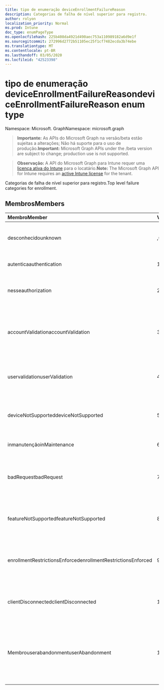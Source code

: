 ```yaml
---
title: tipo de enumeração deviceEnrollmentFailureReason
description: Categorias de falha de nível superior para registro.
author: rolyon
localization_priority: Normal
ms.prod: Intune
doc_type: enumPageType
ms.openlocfilehash: 225b408da4921d490aec753a110989182a6d9e1f
ms.sourcegitcommit: 272996d2772b51105ec25f1cf7482ecda3b74ebe
ms.translationtype: MT
ms.contentlocale: pt-BR
ms.lasthandoff: 03/05/2020
ms.locfileid: "42523398"
---
```

# <a name="deviceenrollmentfailurereason-enum-type"></a><span data-ttu-id="82141-103">tipo de enumeração deviceEnrollmentFailureReason</span><span class="sxs-lookup"><span data-stu-id="82141-103">deviceEnrollmentFailureReason enum type</span></span>

<span data-ttu-id="82141-104">Namespace: Microsoft. Graph</span><span class="sxs-lookup"><span data-stu-id="82141-104">Namespace: microsoft.graph</span></span>

> <span data-ttu-id="82141-105">**Importante:** As APIs do Microsoft Graph na versão/beta estão sujeitas a alterações; Não há suporte para o uso de produção.</span><span class="sxs-lookup"><span data-stu-id="82141-105">**Important:** Microsoft Graph APIs under the /beta version are subject to change; production use is not supported.</span></span>

> <span data-ttu-id="82141-106">**Observação:** A API do Microsoft Graph para Intune requer uma [licença ativa do Intune](https://go.microsoft.com/fwlink/?linkid=839381) para o locatário.</span><span class="sxs-lookup"><span data-stu-id="82141-106">**Note:** The Microsoft Graph API for Intune requires an [active Intune license](https://go.microsoft.com/fwlink/?linkid=839381) for the tenant.</span></span>

<span data-ttu-id="82141-107">Categorias de falha de nível superior para registro.</span><span class="sxs-lookup"><span data-stu-id="82141-107">Top level failure categories for enrollment.</span></span>

## <a name="members"></a><span data-ttu-id="82141-108">Membros</span><span class="sxs-lookup"><span data-stu-id="82141-108">Members</span></span>
|<span data-ttu-id="82141-109">Membro</span><span class="sxs-lookup"><span data-stu-id="82141-109">Member</span></span>|<span data-ttu-id="82141-110">Valor</span><span class="sxs-lookup"><span data-stu-id="82141-110">Value</span></span>|<span data-ttu-id="82141-111">Descrição</span><span class="sxs-lookup"><span data-stu-id="82141-111">Description</span></span>|
|:---|:---|:---|
|<span data-ttu-id="82141-112">desconhecido</span><span class="sxs-lookup"><span data-stu-id="82141-112">unknown</span></span>|<span data-ttu-id="82141-113">,0</span><span class="sxs-lookup"><span data-stu-id="82141-113">0</span></span>|<span data-ttu-id="82141-114">O valor padrão, motivo da falha é desconhecido.</span><span class="sxs-lookup"><span data-stu-id="82141-114">Default value, failure reason is unknown.</span></span>|
|<span data-ttu-id="82141-115">autentica</span><span class="sxs-lookup"><span data-stu-id="82141-115">authentication</span></span>|<span data-ttu-id="82141-116">1 </span><span class="sxs-lookup"><span data-stu-id="82141-116">1</span></span>|<span data-ttu-id="82141-117">Falha de autenticação</span><span class="sxs-lookup"><span data-stu-id="82141-117">Authentication failed</span></span>|
|<span data-ttu-id="82141-118">nesse</span><span class="sxs-lookup"><span data-stu-id="82141-118">authorization</span></span>|<span data-ttu-id="82141-119">2 </span><span class="sxs-lookup"><span data-stu-id="82141-119">2</span></span>|<span data-ttu-id="82141-120">A chamada foi autenticada, mas não está autorizada a se inscrever.</span><span class="sxs-lookup"><span data-stu-id="82141-120">Call was authenticated, but not authorized to enroll.</span></span>|
|<span data-ttu-id="82141-121">accountValidation</span><span class="sxs-lookup"><span data-stu-id="82141-121">accountValidation</span></span>|<span data-ttu-id="82141-122">3 </span><span class="sxs-lookup"><span data-stu-id="82141-122">3</span></span>|<span data-ttu-id="82141-123">Falha ao validar a conta para registro.</span><span class="sxs-lookup"><span data-stu-id="82141-123">Failed to validate the account for enrollment.</span></span> <span data-ttu-id="82141-124">(Conta bloqueada, registro não habilitado)</span><span class="sxs-lookup"><span data-stu-id="82141-124">(Account blocked, enrollment not enabled)</span></span>|
|<span data-ttu-id="82141-125">uservalidation</span><span class="sxs-lookup"><span data-stu-id="82141-125">userValidation</span></span>|<span data-ttu-id="82141-126">4 </span><span class="sxs-lookup"><span data-stu-id="82141-126">4</span></span>|<span data-ttu-id="82141-127">Não foi possível validar o usuário.</span><span class="sxs-lookup"><span data-stu-id="82141-127">User could not be validated.</span></span> <span data-ttu-id="82141-128">(O usuário não existe, licença ausente)</span><span class="sxs-lookup"><span data-stu-id="82141-128">(User does not exist, missing license)</span></span>|
|<span data-ttu-id="82141-129">deviceNotSupported</span><span class="sxs-lookup"><span data-stu-id="82141-129">deviceNotSupported</span></span>|<span data-ttu-id="82141-130">5 </span><span class="sxs-lookup"><span data-stu-id="82141-130">5</span></span>|<span data-ttu-id="82141-131">O dispositivo não tem suporte para gerenciamento de dispositivos móveis.</span><span class="sxs-lookup"><span data-stu-id="82141-131">Device is not supported for mobile device management.</span></span>|
|<span data-ttu-id="82141-132">inmanutenção</span><span class="sxs-lookup"><span data-stu-id="82141-132">inMaintenance</span></span>|<span data-ttu-id="82141-133">6 </span><span class="sxs-lookup"><span data-stu-id="82141-133">6</span></span>|<span data-ttu-id="82141-134">A conta está em manutenção.</span><span class="sxs-lookup"><span data-stu-id="82141-134">Account is in maintenance.</span></span>|
|<span data-ttu-id="82141-135">badRequest</span><span class="sxs-lookup"><span data-stu-id="82141-135">badRequest</span></span>|<span data-ttu-id="82141-136">7 </span><span class="sxs-lookup"><span data-stu-id="82141-136">7</span></span>|<span data-ttu-id="82141-137">O cliente enviou uma solicitação que não é compreendida/suportada pelo serviço.</span><span class="sxs-lookup"><span data-stu-id="82141-137">Client sent a request that is not understood/supported by the service.</span></span>|
|<span data-ttu-id="82141-138">featureNotSupported</span><span class="sxs-lookup"><span data-stu-id="82141-138">featureNotSupported</span></span>|<span data-ttu-id="82141-139">8 </span><span class="sxs-lookup"><span data-stu-id="82141-139">8</span></span>|<span data-ttu-id="82141-140">Não há suporte para os recursos usados por este registro para esta conta.</span><span class="sxs-lookup"><span data-stu-id="82141-140">Feature(s) used by this enrollment are not supported for this account.</span></span>|
|<span data-ttu-id="82141-141">enrollmentRestrictionsEnforced</span><span class="sxs-lookup"><span data-stu-id="82141-141">enrollmentRestrictionsEnforced</span></span>|<span data-ttu-id="82141-142">9 </span><span class="sxs-lookup"><span data-stu-id="82141-142">9</span></span>|<span data-ttu-id="82141-143">As restrições de registro configuradas pelo administrador bloquearam esse registro.</span><span class="sxs-lookup"><span data-stu-id="82141-143">Enrollment restrictions configured by admin blocked this enrollment.</span></span>|
|<span data-ttu-id="82141-144">clientDisconnected</span><span class="sxs-lookup"><span data-stu-id="82141-144">clientDisconnected</span></span>|<span data-ttu-id="82141-145">10 </span><span class="sxs-lookup"><span data-stu-id="82141-145">10</span></span>|<span data-ttu-id="82141-146">O cliente esgotou o tempo limite ou o registro foi anulado pelo enduser.</span><span class="sxs-lookup"><span data-stu-id="82141-146">Client timed out or enrollment was aborted by enduser.</span></span>|
|<span data-ttu-id="82141-147">Membrouserabandonment</span><span class="sxs-lookup"><span data-stu-id="82141-147">userAbandonment</span></span>|<span data-ttu-id="82141-148">11 </span><span class="sxs-lookup"><span data-stu-id="82141-148">11</span></span>|<span data-ttu-id="82141-149">O registro foi abandonado pelo enduser.</span><span class="sxs-lookup"><span data-stu-id="82141-149">Enrollment was abandoned by enduser.</span></span> <span data-ttu-id="82141-150">(Enduser Started onboard, mas não conseguiu concluí-la na forma oportuna)</span><span class="sxs-lookup"><span data-stu-id="82141-150">(Enduser started onboarding but failed to complete it in timely manner)</span></span>|




